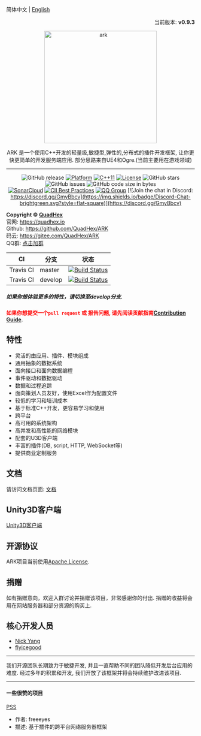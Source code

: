 简体中文 | [English](./README.md)

<p align="right">当前版本: <strong>v0.9.3</strong></p>
<p align="center"><img src="https://raw.githubusercontent.com/QuadHex/ARK/gh-pages/_images/ark_logo.svg?sanitize=true" alt="ark" width="300"/></p>
<center>ARK 是一个使用C++开发的轻量级,敏捷型,弹性的,分布式的插件开发框架, 让你更快更简单的开发服务端应用. 部分思路来自UE4和Ogre.(当前主要用在游戏领域)

----------

![GitHub release](https://img.shields.io/github/release/QuadHex/ARK.svg?style=flat-square)
[![Platform](https://img.shields.io/badge/Platform-Linux,%20Windows-green.svg?style=flat-square)](https://github.com/QuadHex/ARK)
[![C++11](https://img.shields.io/badge/C++-11-4c7e9f.svg?style=flat-square)](https://github.com/QuadHex/ARK)
[![License](https://img.shields.io/github/license/QuadHex/ARK.svg?colorB=f48041&style=flat-square)](https://opensource.org/licenses/Apache-2.0)
![GitHub stars](https://img.shields.io/github/stars/QuadHex/ARK.svg?style=flat-square&label=Stars)
![GitHub issues](https://img.shields.io/github/issues-raw/QuadHex/ARK.svg?style=flat-square)
![GitHub code size in bytes](https://img.shields.io/github/languages/code-size/QuadHex/ARK.svg?style=flat-square)  
[![SonarCloud](https://sonarcloud.io/api/project_badges/measure?project=ark&metric=alert_status)](https://sonarcloud.io/dashboard/index/ark)
[![CII Best Practices](https://bestpractices.coreinfrastructure.org/projects/1916/badge)](https://bestpractices.coreinfrastructure.org/projects/1916)
[![QQ Group](https://img.shields.io/badge/Chat%20on-QQ%20Group-orange.svg?longCache=true&style=flat-square)](https://shang.qq.com/wpa/qunwpa?idkey=1b8394bd9a42ba46606200a44911c1c6161235a38aecce95158ca646c2bafd81)
[![Join the chat in Discord: https://discord.gg/GmyBbcv](https://img.shields.io/badge/Discord-Chat-brightgreen.svg?style=flat-square)](https://discord.gg/GmyBbcv)
</center>

**Copyright © [QuadHex](https://quadhex.io "QuadHex")**  
官网: https://quadhex.io  
Github: https://github.com/QuadHex/ARK  
码云: https://gitee.com/QuadHex/ARK  
QQ群: [点击加群](https://shang.qq.com/wpa/qunwpa?idkey=1b8394bd9a42ba46606200a44911c1c6161235a38aecce95158ca646c2bafd81)

| CI | 分支 | 状态 |
| - | - | - |
| Travis CI | master | [![Build Status](https://travis-ci.org/QuadHex/ARK.svg?branch=master)](https://travis-ci.org/QuadHex/ARK) |
| Travis CI | develop | [![Build Status](https://travis-ci.org/QuadHex/ARK.svg?branch=develop)](https://travis-ci.org/QuadHex/ARK) |

##### 如果你想体验更多的特性，请切换至develop分支.

**<font color=red>如果你想提交一个`pull request` 或 报告问题, 请先阅读贡献指南[Contribution Guide](https://github.com/QuadHex/ARK/blob/master/.github/CONTRIBUTING.md)</font>**.

## 特性

- 灵活的由应用、插件、模块组成
- 通用抽象的数据系统
- 面向接口和面向数据编程
- 事件驱动和数据驱动
- 数据和过程追踪
- 面向策划人员友好，使用Excel作为配置文件
- 较低的学习和培训成本
- 基于标准C++开发，更容易学习和使用
- 跨平台
- 高可用的系统架构
- 高并发和高性能的网络模块
- 配套的U3D客户端
- 丰富的插件(DB, script, HTTP, WebSocket等)
- 提供商业定制服务

## 文档

请访问文档页面: [文档](https://docs.quadhex.io/ARK)

## Unity3D客户端

[Unity3D客户端](https://github.com/QuadHex/ArkClient-Unity3D)

## 开源协议

ARK项目当前使用[Apache License](https://github.com/QuadHex/ARK/blob/master/LICENSE).

## 捐赠

如有捐赠意向，欢迎入群讨论并捐赠该项目，非常感谢你的付出. 捐赠的收益将会用在网站服务器和部分资源的购买上.

## 核心开发人员

- [Nick Yang](https://github.com/NickYang1988)
- [flyicegood](https://github.com/flyicegood)

----------

我们开源团队长期致力于敏捷开发, 并且一直帮助不同的团队降低开发后台应用的难度. 经过多年的积累和开发, 我们开放了该框架并将会持续维护改进该项目.

----------

#### 一些很赞的项目

[PSS](https://github.com/freeeyes/PSS)

- 作者: freeeyes
- 描述: 基于插件的跨平台网络服务器框架